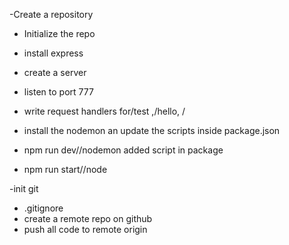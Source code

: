 -Create a repository
- Initialize the repo
- install express
- create a server
- listen to port 777
- write request handlers for/test ,/hello, /
- install the nodemon an update the scripts inside package.json

- npm run dev//nodemon added script in package
- npm run start//node

-init git
- .gitignore
- create a remote repo on github
- push all code to remote origin

